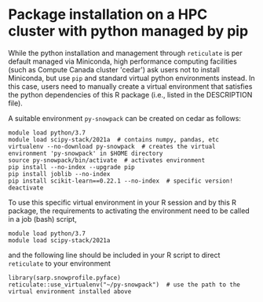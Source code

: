 # Package installation on a HPC cluster with python managed by pip

While the python installation and management through `reticulate` is per default managed via Miniconda,
high performance computing facilities (such as Compute Canada cluster 'cedar') ask users not to
install Miniconda, but use `pip` and standard virtual python environments instead.
In this case, users need to manually create a virtual environment that satisfies the python
dependencies of this R package (i.e., listed in the DESCRIPTION file).

A suitable environment `py-snowpack` can be created on cedar as follows:

```
module load python/3.7
module load scipy-stack/2021a  # contains numpy, pandas, etc
virtualenv --no-download py-snowpack  # creates the virtual environment 'py-snowpack' in $HOME directory
source py-snowpack/bin/activate  # activates environment
pip install --no-index --upgrade pip
pip install joblib --no-index
pip install scikit-learn==0.22.1 --no-index  # specific version!
deactivate
```

To use this specific virtual environment in your R session and by this R package,
the requirements to activating the environment need to be called in a job (bash) script,

```
module load python/3.7
module load scipy-stack/2021a 
```

and the following line should be included in your R script to direct `reticulate` to your environment 

```
library(sarp.snowprofile.pyface)
reticulate::use_virtualenv("~/py-snowpack")  # use the path to the virtual environment installed above
```
